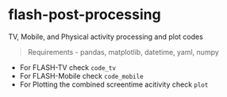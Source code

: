 # flash-post-processing
TV, Mobile, and Physical activity processing and plot codes
> Requirements - pandas, matplotlib, datetime, yaml, numpy

 - For FLASH-TV check `code_tv`
 - For FLASH-Mobile check `code_mobile`
 - For Plotting the combined screentime acitivity check `plot`

